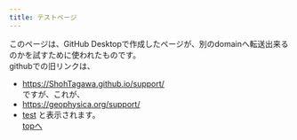 ```yaml
---
title: テストページ
---
```


このページは、GitHub Desktopで作成したページが、別のdomainへ転送出来るのかを試すために使われたものです。   
githubでの旧リンクは、   
- https://ShohTagawa.github.io/support/   
ですが、これが、   
- https://geophysica.org/support/
- [test](/support/howto)
と表示されます。   
[topへ](../index)